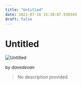 ```yaml
---
title: "Untitled"
date: 2021-07-16 15:30:07.930345
draft: false
---
```


# Untitled

![Untitled](../images/9c3d0b6e-e674-11eb-ae99-60f262b60b65.png)

by *davedevan*



> No description provided.